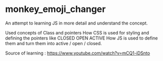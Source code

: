 # monkey_emoji_changer
An attempt to learning JS in more detail and understand the concept. 

Used concepts of Class and pointers 
How CSS is used for styling and defining the pointers like CLOSED OPEN ACTIVE
How JS is used to define them and turn them into active / open / closed. 


Source of learning : 
https://www.youtube.com/watch?v=mCQ1-iDSnto
